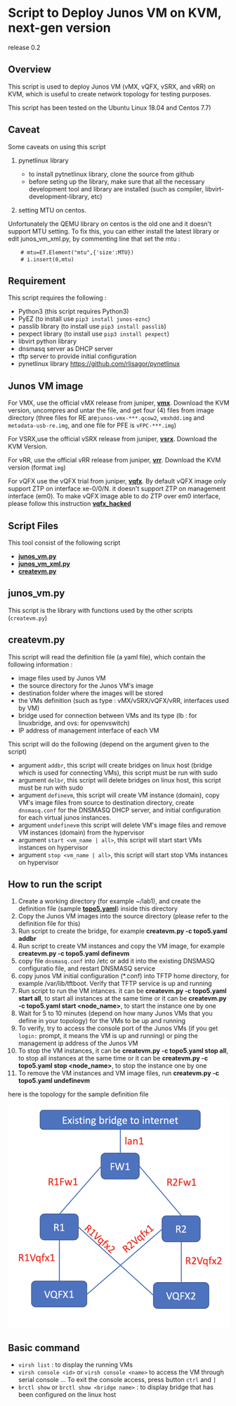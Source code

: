 # Script to Deploy Junos VM on KVM, next-gen version
release 0.2

## Overview
This script is used to deploy Junos VM (vMX, vQFX, vSRX, and vRR) on KVM, which is useful to create network topology for testing purposes.

This script has been tested on the Ubuntu Linux 18.04 and Centos 7.7)

## Caveat
Some caveats on using this script
1. pynetlinux library
	- to install pytnetlinux library, clone the source from github
	- before seting up the library, make sure that all the necessary development tool and library are installed (such as compiler, libvirt-development-library, etc)

2. setting MTU on centos.

Unfortunately the QEMU library on centos is the old one and it doesn't support MTU setting.
To fix this, you can either install the latest library or edit junos_vm_xml.py, by commenting line that set the mtu :

		# mtu=ET.Element("mtu",{'size':MTU})
		# i.insert(0,mtu)

## Requirement
This script requires the following :
- Python3 (this script requires Python3)
- PyEZ (to install use `pip3 install junos-eznc`)
- passlib library (to install use `pip3 install passlib`)
- pexpect library (to install use `pip3 install pexpect`)
- libvirt python library
- dnsmasq server as DHCP server
- tftp server to provide initial configuration
- pynetlinux library https://github.com/rlisagor/pynetlinux

## Junos VM image
For VMX, use the official vMX release from juniper, **[vmx](http://www.juniper.net/support/downloads/?p=vmx#sw)**. Download the KVM version, uncompres and untar the file, and get four (4) files from image directory (three files for RE are`junos-vmx-***.qcow2`, `vmxhdd.img` and `metadata-usb-re.img`, and one file for PFE is `vFPC-***.img`)

For VSRX,use the official vSRX release from juniper, **[vsrx](http://www.juniper.net/support/downloads/?p=vsrx#sw)**. Download the KVM Version.

For vRR, use the official vRR release from juniper, **[vrr](http://www.juniper.net/support/downloads/?p=vrr#sw)**. Download the KVM version (format `img`)

For vQFX use the vQFX trial from juniper, **[vqfx](http://www.juniper.net/support/downloads/?p=vqfxeval#sw)**.
By default vQFX image only support ZTP on interface xe-0/0/N. it doesn't support ZTP on management interface (em0). To make vQFX image able to do ZTP over em0 interface, please follow this instruction **[vqfx_hacked](vqfx_hacked.md)**


## Script Files

This tool consist of the following script
- **[junos_vm.py](junos_vm.py)**
- **[junos_vm_xml.py](junos_vm_xml.py)**
- **[createvm.py](createvm.py)**

## junos_vm.py
This script is the library with functions used by the other scripts (`createvm.py`)

## createvm.py
This script will read the definition file (a yaml file), which contain the following information :
- image files used by Junos VM
- the source directory for the Junos VM's image
- destination folder where the images will be stored
- the VMs definition (such as type : vMX/vSRX/vQFX/vRR, interfaces used by VM)
- bridge used for connection between VMs and its type (lb : for linuxbridge, and ovs: for openvswitch)
- IP address of management interface of each VM


This script will do the following (depend on the argument given to the script)
- argument `addbr`,  this script will create bridges on linux host (bridge which is used for connecting VMs), this script must be run with sudo
- argument `delbr`, this script will delete bridges on linux host, this script must be run with sudo
- argument `definevm`, this script will create VM instance (domain), copy VM's image files from source to destination directory, create `dnsmasq.conf` for the DNSMASQ DHCP server, and initial configuration for each virtual junos instances. 
- argument `undefinevm` this script will delete VM's image files and remove VM instances (domain) from the hypervisor
- argument `start <vm_name | all>`, this script will start start VMs instances on hypervisor
- argument `stop <vm_name | all>`, this script will start stop VMs instances on hypervisor

## How to run the script
1. Create a working directory (for example ~/lab1), and create the definition file (sample **[topo5.yaml](topo5.yaml)**)  inside this directory
2. Copy the Junos VM images into the source directory (please refer to the definition file for this)
3. Run script to create the bridge, for example **createvm.py -c topo5.yaml addbr**
4. Run script to create VM instances and copy the VM image, for example **createvm.py -c topo5.yaml definevm**
5. copy file `dnsmasq.conf` into /etc or add it into the existing DNSMASQ configuratio file, and restart DNSMASQ service
6. copy junos VM initial configuration (*.conf) into TFTP home directory, for example /var/lib/tftboot. Verify that TFTP service is up and running
7. Run script to run the VM intances. it can be **createvm.py -c topo5.yaml start all**, to start all instances at the same time or it can be **createvm.py -c topo5.yaml start <node_name>**, to start the instance one by one
8. Wait for 5 to 10 minutes (depend on how many Junos VMs that you define in your topology) for the VMs to be up and running
9. To verify, try to access the console port of the Junos VMs (if you get `login:` prompt, it means the VM is up and running) or ping the management ip address of the Junos VM
10. To stop the VM instances,  it can be **createvm.py -c topo5.yaml stop all**, to stop all instances at the same time or it can be **createvm.py -c topo5.yaml stop <node_name>**, to stop the instance one by one
11. To remove the VM instances and VM image files, run **createvm.py -c topo5.yaml undefinevm**

here is the topology for the sample definition file 
![](topo5.png)

## Basic command
- `virsh list` : to display the running VMs
- `virsh console <id>` or `virsh console <name>` to access the VM through serial console ... To exit the console access, press button `ctrl` and  `]`
- `brctl show` or `brctl show <bridge name>` : to display bridge that has been configured on the linux host


